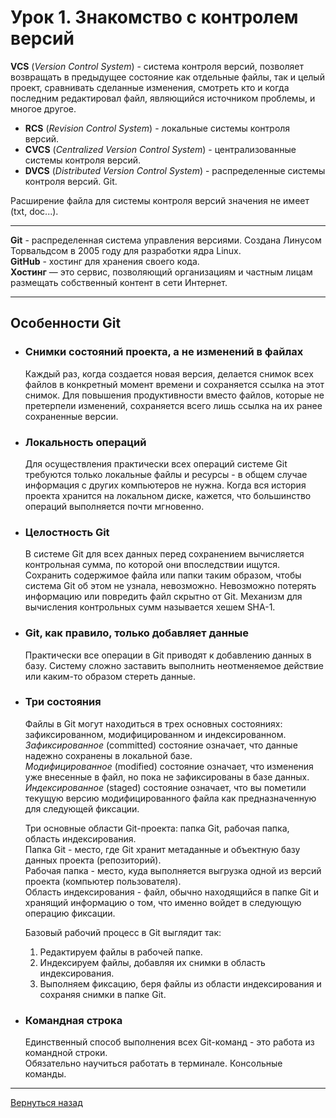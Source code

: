 # **Урок 1. Знакомство с контролем версий**

**VCS** (*Version Control System*) - система контроля версий, позволяет возвращать в предыдущее состояние как отдельные файлы, так и целый проект, сравнивать сделанные изменения, смотреть кто и когда последним редактировал файл, являющийся источником проблемы, и многое другое.

- **RCS** (*Revision Control System*) - локальные системы контроля версий.
- **CVCS** (*Centralized Version Control System*) - централизованные системы контроля версий.
- **DVCS** (*Distributed Version Control System*) - распределенные системы контроля версий. Git.

Расширение файла для системы контроля версий значения не имеет (txt, doc...).

---

**Git** - распределенная система управления версиями. Создана Линусом Торвальдсом в 2005 году для разработки ядра Linux.  
**GitHub** - хостинг для хранения своего кода.  
**Хостинг** — это сервис, позволяющий организациям и частным лицам размещать собственный контент в сети Интернет.

---

## **Особенности Git**

- ### **Снимки состояний проекта, а не изменений в файлах**

  Каждый раз, когда создается новая версия, делается снимок всех файлов в конкретный момент времени и сохраняется ссылка на этот снимок. Для повышения продуктивности вместо файлов, которые не претерпели изменений, сохраняется всего лишь ссылка на их ранее сохраненные версии.

- ### **Локальность операций**

  Для осуществления практически всех операций системе Git требуются только локальные файлы и ресурсы - в общем случае информация с других компьютеров не нужна. Когда вся история проекта хранится на локальном диске, кажется, что большинство операций выполняется почти мгновенно.

- ### **Целостность Git**

  В системе Git для всех данных перед сохранением вычисляется контрольная сумма, по которой они впоследствии ищутся. Сохранить содержимое файла или папки таким образом, чтобы система Git об этом не узнала, невозможно. Невозможно потерять информацию или повредить файл скрытно от Git. Механизм для вычисления контрольных сумм называется хешем SHA-1.

- ### **Git, как правило, только добавляет данные**

  Практически все операции в Git приводят к добавлению данных в базу. Систему сложно заставить выполнить неотменяемое действие или каким-то образом стереть данные.

- ### **Три состояния**

  Файлы в Git могут находиться в трех основных состояниях: зафиксированном, модифицированном и индексированном.  
  *Зафиксированное* (committed) состояние означает, что данные надежно сохранены в локальной базе.  
  *Модифицированное* (modified) состояние означает, что изменения уже внесенные в файл, но пока не зафиксированы в базе данных.  
  *Индексированное* (staged) состояние означает, что вы пометили текущую версию модифицированного файла как предназначенную для следующей фиксации.

  Три основные области Git-проекта: папка Git, рабочая папка, область индексирования.  
  Папка Git - место, где Git хранит метаданные и объектную базу данных проекта (репозиторий).  
  Рабочая папка - место, куда выполняется выгрузка одной из версий проекта (компьютер пользователя).  
  Область индексирования - файл, обычно находящийся в папке Git и хранящий информацию о том, что именно войдет в следующую операцию фиксации.

  Базовый рабочий процесс в Git выглядит так:
    1. Редактируем файлы в рабочей папке.
    2. Индексируем файлы, добавляя их снимки в область индексирования.
    3. Выполняем фиксацию, беря файлы из области индексирования и сохраняя снимки в папке Git.

- ### **Командная строка**

  Единственный способ выполнения всех Git-команд - это работа из командной строки.  
  Обязательно научиться работать в терминале. Консольные команды.

---
[Вернуться назад](<Introduction_to_Version_Control.md>)